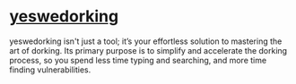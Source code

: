 # [yeswedorking](https://paxnull.github.io/yeswedorking/)
yeswedorking isn't just a tool; it’s your effortless solution to mastering the art of dorking. Its primary purpose is to simplify and accelerate the dorking process, so you spend less time typing and searching, and more time finding vulnerabilities.
